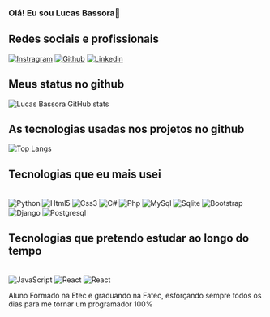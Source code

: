 ### Olá! Eu sou Lucas Bassora👋

## Redes sociais e profissionais

[![Instragram](https://img.shields.io/badge/Instagram-E4405F?style=for-the-badge&logo=instagram&logoColor=white)](https://www.instagram.com/lucas_bassora/)
[![Github](https://img.shields.io/badge/GitHub-100000?style=for-the-badge&logo=github&logoColor=white)](https://github.com/bassora06)
[![Linkedin](https://img.shields.io/badge/LinkedIn-0077B5?style=for-the-badge&logo=linkedin&logoColor=white)](https://www.linkedin.com/in/lucas-bassora-da-silva-66257125a/)

## Meus status no github

![Lucas Bassora GitHub stats](https://github-readme-stats.vercel.app/api?username=Bassora06&show_icons=true&theme=merko)

## As tecnologias usadas nos projetos no github

[![Top Langs](https://github-readme-stats.vercel.app/api/top-langs/?username=Bassora06)](https://github.com/Bassora06/github-readme-stats)

## Tecnologias que eu mais usei

<div style="display:inline-block"><br/>
  <img align="center" alt="Python" src="https://img.shields.io/badge/Python-14354C?style=for-the-badge&logo=python&logoColor=white">
  <img align="center" alt="Html5" src="https://img.shields.io/badge/HTML5-E34F26?style=for-the-badge&logo=html5&logoColor=white">
  <img align="center" alt="Css3" src="https://img.shields.io/badge/CSS3-1572B6?style=for-the-badge&logo=css3&logoColor=white">
  <img align="center" alt="C#" src="https://img.shields.io/badge/C%23-239120?style=for-the-badge&logo=c-sharp&logoColor=white">
  <img align="center" alt="Php" src="https://img.shields.io/badge/PHP-777BB4?style=for-the-badge&logo=php&logoColor=white">
  <img align="center" alt="MySql" src="https://img.shields.io/badge/MySQL-00000F?style=for-the-badge&logo=mysql&logoColor=white">
  <img align="center" alt="Sqlite" src="https://img.shields.io/badge/SQLite-07405E?style=for-the-badge&logo=sqlite&logoColor=white">
  <img align="center" alt="Bootstrap" src="https://img.shields.io/badge/Bootstrap-563D7C?style=for-the-badge&logo=bootstrap&logoColor=white">
  <img align="center" alt="Django" src="https://img.shields.io/badge/Django-092E20?style=for-the-badge&logo=django&logoColor=white">
  
  <img align="center" alt="Postgresql" src="https://img.shields.io/badge/PostgreSQL-316192?style=for-the-badge&logo=postgresql&logoColor=white">
</div><br/>

## Tecnologias que pretendo estudar ao longo do tempo

<div style="display:inline-block"><br/>
  <img align="center" alt="JavaScript" src="https://img.shields.io/badge/JavaScript-F7DF1E?style=for-the-badge&logo=javascript&logoColor=black">
  <img align="center" alt="React" src="https://img.shields.io/badge/React-20232A?style=for-the-badge&logo=react&logoColor=61DAFB">
  <img align="center" alt="React" src="https://img.shields.io/badge/Angular-DD0031?style=for-the-badge&logo=angular&logoColor=white">
 
</div><br/>


Aluno Formado na Etec e graduando na Fatec, esforçando sempre todos os dias para me tornar um programador 100%
